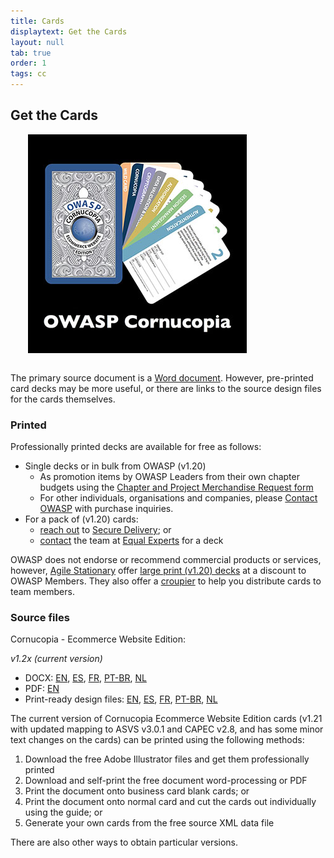 ```yaml
---
title: Cards
displaytext: Get the Cards
layout: null
tab: true
order: 1
tags: cc
---
```


## Get the Cards

<img src="assets/images/Cornucopia-square-logo-350.jpg" alt="OWASP Cornucopia deck and cards" class="fa-pull-right" style="margin:0 0 1em 2em;">

The primary source document is a [Word document](https://github.com/OWASP/cornucopia/tree/master/output). However, pre-printed card decks may be more useful, or there are links to the source design files for the cards themselves.

### Printed

Professionally printed decks are available for free as follows:

* Single decks or in bulk from OWASP (v1.20)
  * As promotion items by OWASP Leaders from their own chapter budgets using the [Chapter and Project Merchandise Request form](https://docs.google.com/a/owasp.org/forms/d/e/1FAIpQLSez9mV97HuqvYhCldE2hYhX3UjQM1oO5bLy44HkOZSpni0OzQ/viewform?formkey=dF85bGtvdWdrd2JjYldNZ1gxSkJxaEE6MQ)
  * For other individuals, organisations and companies, please [Contact OWASP](https://contact.owasp.org) with purchase inquiries.
* For a pack of (v1.20) cards:
  * [reach out](mailto:cornucopia@securedelivery.io?subject=Cornucopia) to [Secure Delivery](https://securedelivery.io); or 
  * [contact](mailto:kcollier@equalexperts.com?subject=Cornucopia) the team at [Equal Experts](https://www.equalexperts.com/) for a deck 

OWASP does not endorse or recommend commercial products or services, however, [Agile Stationary](https://agilestationery.co.uk/) offer [large print (v1.20) decks](https://agilestationery.co.uk/products/owasp-cornucopia-card-deck-ecommerce-website-edition) at a discount to OWASP Members. They also offer a [croupier](https://croupier.agilestationery.co.uk/) to help you distribute cards to team members.

### Source files

Cornucopia - Ecommerce Website Edition:

*v1.2x (current version)*
  * DOCX: [EN](https://github.com/OWASP/cornucopia/blob/master/output/owasp_cornucopia_ecommerce_cards_en_1.21.docx), [ES](https://github.com/OWASP/cornucopia/blob/master/output/owasp_cornucopia_ecommerce_cards_es_1.21.docx), [FR](https://github.com/OWASP/cornucopia/blob/master/output/owasp_cornucopia_ecommerce_cards_fr_1.21.docx), [PT-BR](https://github.com/OWASP/cornucopia/blob/master/output/owasp_cornucopia_ecommerce_cards_pt-br_1.21.docx), [NL](https://github.com/OWASP/cornucopia/blob/master/output/owasp_cornucopia_ecommerce_cards_nl_1.21.docx)
  * PDF: [EN](https://github.com/OWASP/cornucopia/blob/master/output/owasp_cornucopia_ecommerce_cards_en_1.21.pdf)
  * Print-ready design files: [EN](https://github.com/OWASP/cornucopia/blob/master/output/owasp_cornucopia_ecommerce_cards_en_1.21.idml), [ES](https://github.com/OWASP/cornucopia/blob/master/output/owasp_cornucopia_ecommerce_cards_es_1.21.docx), [FR](https://github.com/OWASP/cornucopia/blob/master/output/owasp_cornucopia_ecommerce_cards_fr_1.21.idml), [PT-BR](https://github.com/OWASP/cornucopia/blob/master/output/owasp_cornucopia_ecommerce_cards_pt-br_1.21.idml), [NL](https://github.com/OWASP/cornucopia/blob/master/output/owasp_cornucopia_ecommerce_cards_nl_1.21.idml)

The current version of Cornucopia Ecommerce Website Edition cards (v1.21 with updated mapping to ASVS v3.0.1 and CAPEC v2.8, and has some minor text changes on the cards) can be printed using the following methods:

1. Download the free Adobe Illustrator files and get them professionally printed
1. Download and self-print the free document word-processing or PDF
 1. Print the document onto business card blank cards; or
 1. Print the document onto normal card and cut the cards out individually using the guide; or
1. Generate your own cards from the free source XML data file

There are also other ways to obtain particular versions.



